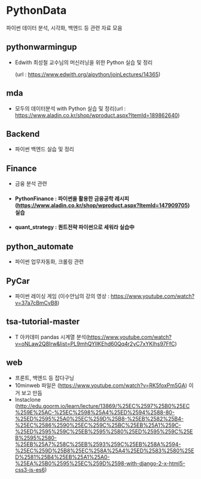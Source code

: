 # PythonData
파이썬 데이터 분석, 시각화, 백엔드 등 관련 자료 모음

## pythonwarmingup
- Edwith 최성철 교수님의 머신러닝을 위한 Python 실습 및 정리

  (url : https://www.edwith.org/aipython/joinLectures/14365)

## mda
- 모두의 데이터분석 with Python 실습 및 정리(url : https://www.aladin.co.kr/shop/wproduct.aspx?ItemId=189862640)

## Backend
- 파이썬 백엔드 실습 및 정리

## Finance
- 금융 분석 관련 
- #### PythonFinance : 파이썬을 활용한 금융공학 레시피(https://www.aladin.co.kr/shop/wproduct.aspx?ItemId=147909705) 실습
- #### quant_strategy : 퀀트전략 파이썬으로 세워라 실습中

## python_automate
- 파이썬 업무자동화, 크롤링 관련

## PyCar
- 파이썬 레이싱 게임 (이수안님의 강의 영상 : https://www.youtube.com/watch?v=37a7cBmCvB8)

## tsa-tutorial-master
- T 아카데미 pandas 시계열 분석(https://www.youtube.com/watch?v=oNLaw2Q8Irw&list=PL9mhQYIlKEhd60Qq4r2yC7xYKIhs97FfC)

## web
- 프론트, 백엔드 등 잡다구닝
- 10minweb 파일은 (https://www.youtube.com/watch?v=RK5foxPm5GA) 이거 보고 만듬
- Instaclone (http://edu.goorm.io/learn/lecture/13869/%25EC%2597%25B0%25EC%259E%25AC-%25EC%2598%25A4%25ED%2594%2588-80-%25ED%2595%25A0%25EC%259D%25B8-%25EB%2582%25B4-%25EC%2586%2590%25EC%259C%25BC%25EB%25A1%259C-%25ED%2595%259C%25EB%2595%2580%25ED%2595%259C%25EB%2595%2580-%25EB%25A7%258C%25EB%2593%259C%25EB%258A%2594-%25EC%259D%25B8%25EC%258A%25A4%25ED%2583%2580%25ED%2581%25B4%25EB%25A1%25A0-%25EA%25B0%2595%25EC%259D%2598-with-django-2-x-html5-css3-js-es6)

